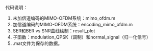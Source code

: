 代码说明：

1. 未加信道编码的MIMO-OFDM系统：mimo_ofdm.m
2. 加信道编码的MIMO-OFDM系统：encoding_mimo_ofdm.m
3. SER和BER vs SNR曲线绘制：result_plot
4. 子函数：modulation_QPSK（调制）和normal_signal（归一化信号）
5. .mat文件为保存的数据。